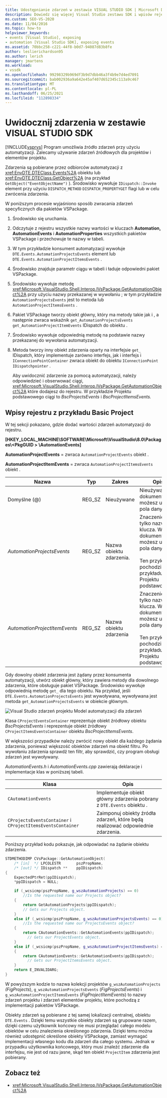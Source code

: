 ```yaml
---
title: Udostępnianie zdarzeń w zestawie VISUAL STUDIO SDK | Microsoft Docs
description: Dowiedz się więcej Visual Studio zestawu SDK i wpisów rejestru, które uwidoczniają zdarzenia dla projektów i elementów projektu.
ms.custom: SEO-VS-2020
ms.date: 11/04/2016
ms.topic: how-to
helpviewer_keywords:
- events [Visual Studio], exposing
- automation [Visual Studio SDK], exposing events
ms.assetid: 70bbc258-c221-44f8-b0d7-94087d83b8fe
author: leslierichardson95
ms.author: lerich
manager: jmartens
ms.workload:
- vssdk
ms.openlocfilehash: 99298329b969df3b9d7dbb46a3f4b9e7d4ed7091
ms.sourcegitcommit: bab002936a9a642e45af407d652345c113a9c467
ms.translationtype: MT
ms.contentlocale: pl-PL
ms.lasthandoff: 06/25/2021
ms.locfileid: "112898334"
---
```

# <a name="expose-events-in-the-visual-studio-sdk"></a>Uwidocznij zdarzenia w zestawie VISUAL STUDIO SDK
[!INCLUDE[vsprvs](../../code-quality/includes/vsprvs_md.md)] Program umożliwia źródło zdarzeń przy użyciu automatyzacji. Zalecamy używanie zdarzeń źródłowych dla projektów i elementów projektu.

 Zdarzenia są pobierane przez odbiorców automatyzacji z <xref:EnvDTE.DTEClass.Events%2A> obiektu lub <xref:EnvDTE.DTEClass.GetObject%2A> (na przykład `GetObject("EventObjectName")` ). Środowisko wywołuje `IDispatch::Invoke` element przy użyciu `DISPATCH_METHOD` `DISPATCH_PROPERTYGET` flagi lub w celu zwrócenia zdarzenia.

 W poniższym procesie wyjaśniono sposób zwracania zdarzeń specyficznych dla pakietów VSPackage.

1. Środowisko się uruchamia.

2. Odczytuje z rejestru wszystkie nazwy wartości w kluczach **Automation,** **AutomationEvents** i **AutomationProperties** wszystkich pakietów VSPackage i przechowuje te nazwy w tabeli.

3. W tym przykładzie konsument automatyzacji wywołuje `DTE.Events.AutomationProjectsEvents` element lub `DTE.Events.AutomationProjectItemsEvents` .

4. Środowisko znajduje parametr ciągu w tabeli i ładuje odpowiedni pakiet VSPackage.

5. Środowisko wywołuje metodę <xref:Microsoft.VisualStudio.Shell.Interop.IVsPackage.GetAutomationObject%2A> przy użyciu nazwy przekazanej w wywołaniu ; w tym przykładzie `AutomationProjectsEvents` jest to metoda lub `AutomationProjectItemsEvents` .

6. Pakiet VSPackage tworzy obiekt główny, który ma metody takie jak i , a następnie zwraca wskaźnik `get_AutomationProjectsEvents` `get_AutomationProjectItemEvents` IDispatch do obiektu .

7. Środowisko wywołuje odpowiednią metodę na podstawie nazwy przekazanej do wywołania automatyzacji.

8. Metoda tworzy inny obiekt zdarzenia oparty na interfejsie `get_` IDispatch, który implementuje zarówno interfejs, jak i interfejs i `IConnectionPointContainer` zwraca obiekt do obiektu `IConnectionPoint` `IDispatchpointer` .

   Aby uwidocznić zdarzenie za pomocą automatyzacji, należy odpowiedzieć i obserwować ciągi, <xref:Microsoft.VisualStudio.Shell.Interop.IVsPackage.GetAutomationObject%2A> które dodajesz do rejestru. W przykładzie Projektu podstawowego ciągi to *BscProjectsEvents* i *BscProjectItemsEvents.*

## <a name="registry-entries-from-the-basic-project-sample"></a>Wpisy rejestru z przykładu Basic Project
 W tej sekcji pokazano, gdzie dodać wartości zdarzeń automatyzacji do rejestru.

 **[HKEY_LOCAL_MACHINE\SOFTWARE\Microsoft\VisualStudio\8.0\Packages\\<PkgGUID \> \AutomationEvents]**

 **AutomationProjectEvents** = zwraca `AutomationProjectEvents` obiekt .

 **AutomationProjectItemEvents** = zwraca `AutomationProjectItemsEvents` obiekt .

|Nazwa|Typ|Zakres|Opis|
|----------|----------|-----------|-----------------|
|Domyślne (@)|REG_SZ|Nieużywane|Nieużywany. W dokumentacji możesz użyć pola danych.|
|*AutomationProjectsEvents*|REG_SZ|Nazwa obiektu zdarzenia.|Znaczenie ma tylko nazwa klucza. W dokumentacji możesz użyć pola danych.<br /><br /> Ten przykład pochodzi z przykładu Projektu podstawowego.|
|*AutomationProjectItemEvents*|REG_SZ|Nazwa obiektu zdarzenia|Znaczenie ma tylko nazwa klucza. W dokumentacji możesz użyć pola danych.<br /><br /> Ten przykład pochodzi z przykładu Projektu podstawowego.|

 Gdy dowolny obiekt zdarzenia jest żądany przez konsumenta automatyzacji, utwórz obiekt główny, który zawiera metody dla dowolnego zdarzenia, które obsługuje pakiet VSPackage. Środowisko wywołuje odpowiednią metodę `get_` dla tego obiektu. Na przykład, jeśli `DTE.Events.AutomationProjectsEvents` jest wywoływana, wywoływana jest metoda `get_AutomationProjectsEvents` w obiekcie głównym.

 ![Visual Studio zdarzeń projektu](../../extensibility/internals/media/projectevents.gif "ProjectEvents") Model automatyzacji dla zdarzeń

 Klasa `CProjectEventsContainer` reprezentuje obiekt źródłowy obiektu *BscProjectsEvents* i reprezentuje obiekt źródłowy `CProjectItemsEventsContainer` obiektu *BscProjectItemsEvents*.

 W większości przypadków należy zwrócić nowy obiekt dla każdego żądania zdarzenia, ponieważ większość obiektów zdarzeń ma obiekt filtru. Po wywołaniu zdarzenia sprawdź ten filtr, aby sprawdzić, czy program obsługi zdarzeń jest wywoływany.

 *AutomationEvents.h* i *AutomationEvents.cpp* zawierają deklaracje i implementacje klas w poniższej tabeli.

|Klasa|Opis|
|-----------|-----------------|
|`CAutomationEvents`|Implementuje obiekt główny zdarzenia pobrany z `DTE.Events` obiektu .|
|`CProjectsEventsContainer` i `CProjectItemsEventsContainer`|Zaimponuj obiekty źródła zdarzeń, które będą realizować odpowiednie zdarzenia.|

 Poniższy przykład kodu pokazuje, jak odpowiadać na żądanie obiektu zdarzenia.

```cpp
STDMETHODIMP CVsPackage::GetAutomationObject(
    /* [in]  */ LPCOLESTR       pszPropName,
    /* [out] */ IDispatch **    ppIDispatch)
{
    ExpectedPtrRet(ppIDispatch);
    *ppIDispatch = NULL;

    if (_wcsicmp(pszPropName, g_wszAutomationProjects) == 0)
        //Is the requested name our Projects object?
    {
        return GetAutomationProjects(ppIDispatch);
        // Gets our Projects object.
    }
    else if (_wcsicmp(pszPropName, g_wszAutomationProjectsEvents) == 0)
        //Is the requested name our ProjectsEvents object?
    {
        return CAutomationEvents::GetAutomationEvents(ppIDispatch);
          // Gets our ProjectEvents object.
    }
    else if (_wcsicmp(pszPropName, g_wszAutomationProjectItemsEvents) == 0)  //Is the requested name our ProjectsItemsEvents object?
    {
        return CAutomationEvents::GetAutomationEvents(ppIDispatch);
          // Gets our ProjectItemsEvents object.
    }
    return E_INVALIDARG;
}
```

 W powyższym kodzie to nazwa kolekcji projektów `g_wszAutomationProjects` *(FigProjects*), `g_wszAutomationProjectsEvents` (*FigProjectsEvents*) i `g_wszAutomationProjectItemsEvents` (*FigProjectItemEvents*) to nazwy zdarzeń projektu i zdarzeń elementów projektu, które pochodzą z implementacji pakietów VSPackage.

 Obiekty zdarzeń są pobierane z tej samej lokalizacji centralnej, obiektu `DTE.Events` . Dzięki temu wszystkie obiekty zdarzeń są grupowane razem, dzięki czemu użytkownik końcowy nie musi przeglądać całego modelu obiektów w celu znalezienia określonego zdarzenia. Dzięki temu można również udostępnić określone obiekty VSPackage, zamiast wymagać implementacji własnego kodu dla zdarzeń dla całego systemu. Jednak w przypadku użytkownika końcowego, który musi znaleźć zdarzenie dla interfejsu, nie jest od razu jasne, skąd ten obiekt `ProjectItem` zdarzenia jest pobierany.

## <a name="see-also"></a>Zobacz też
- <xref:Microsoft.VisualStudio.Shell.Interop.IVsPackage.GetAutomationObject%2A>

